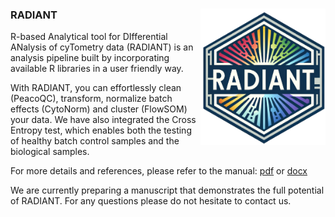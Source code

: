 ### RADIANT <img src="logo.png" width="200" align="right" /> 

R-based Analytical tool for DIfferential ANalysis of cyTometry data (RADIANT) is an analysis pipeline built by incorporating available R libraries in a user friendly way.

With RADIANT, you can effortlessly clean (PeacoQC), transform, normalize batch effects (CytoNorm) and cluster (FlowSOM) your data. We have also integrated the Cross Entropy test, which enables both the testing of healthy batch control samples and the biological samples.


For more details and references, please refer to the manual: [pdf](https://github.com/alpercevirgel/RADIANT/blob/main/RADIANT%20v0.1_manual_public.pdf) or [docx](https://github.com/alpercevirgel/RADIANT/blob/main/RADIANT%20v0.1_manual_public.docx)

We are currently preparing a manuscript that demonstrates the full potential of RADIANT.
For any questions please do not hesitate to contact us.
